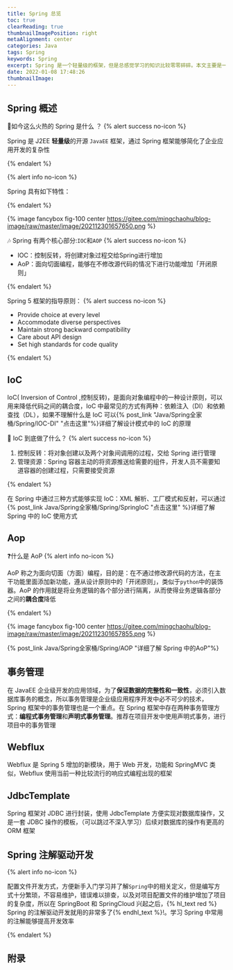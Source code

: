 ```yaml
---
title: Spring 总览
toc: true
clearReading: true
thumbnailImagePosition: right
metaAlignment: center
categories: Java
tags: Spring
keywords: Spring
excerpt: Spring 是一个轻量级的框架，但是总感觉学习的知识比较零零碎碎。本文主要是一篇概括性文章，用于总结 Spring 的所有相关知识
date: 2022-01-08 17:48:26
thumbnailImage:
---
```

<!-- toc -->

## Spring 概述

:thinking:如今这么火热的 Spring 是什么 ？
{% alert success no-icon %}

Spring 是 J2EE **轻量级**的开源 `JavaEE` 框架，通过 Spring 框架能够简化了企业应用开发的复杂性

{% endalert %}

{% alert info no-icon %}

Spring 具有如下特性：

{% endalert %}

{% image fancybox fig-100  center https://gitee.com/mingchaohu/blog-image/raw/master/image/202112301657650.png %}

:notes: Spring 有两个核心部分:`IOC`和`AOP`
{% alert success no-icon %}

- IOC：控制反转，将创建对象过程交给Spring进行增加
- AoP：面向切面编程，能够在不修改源代码的情况下进行功能增加「开闭原则」

{% endalert %}

Spring 5 框架的指导原则：
{% alert success no-icon %}

- Provide choice at every level
- Accommodate diverse perspectives
- Maintain strong backward compatibility
- Care about API design
- Set high standards for code quality

{% endalert %}

## IoC

IoC( Inversion of Control ,控制反转)，是面向对象编程中的一种设计原则，可以用来降低代码之间的耦合度，IoC 中最常见的方式有两种：依赖注入（DI）和依赖查找（DL），如果不理解什么是 IoC 可以{% post_link "Java/Spring全家桶/Spring/IOC-DI" "点击这里"%}详细了解设计模式中的 IoC 的原理

:thinking: IoC 到底做了什么？
{% alert success no-icon %}

1. 控制反转：将对象创建以及两个对象间调用的过程，交给 Spring 进行管理
2. 管理资源：Spring 容器主动的将资源推送给需要的组件，开发人员不需要知道容器的创建过程，只需要接受资源

{% endalert %}

在 Spring 中通过三种方式能够实现 IoC：XML 解析、工厂模式和反射，可以通过{% post_link Java/Spring全家桶/Spring/SpringIoC "点击这里" %}详细了解 Spring 中的 IoC 使用方式

## Aop

:question:什么是 AoP
{% alert info no-icon %}

AoP 称之为面向切面（方面）编程，目的是：在不通过修改源代码的方法，在主干功能里面添加新功能，遵从设计原则中的「开闭原则」，类似于`python`中的装饰器。AoP 的作用就是将业务逻辑的各个部分进行隔离，从而使得业务逻辑各部分之间的**耦合度**降低

{% endalert %}

{% image fancybox fig-100  center https://gitee.com/mingchaohu/blog-image/raw/master/image/202112301657855.png %}

{% post_link Java/Spring全家桶/Spring/AOP "详细了解 Spring 中的AoP"%}


## 事务管理

在 JavaEE 企业级开发的应用领域，为了**保证数据的完整性和一致性**，必须引入数据库事务的概念，所以事务管理是企业级应用程序开发中必不可少的技术，Spring 框架中的事务管理也是一个重点。在 Spring 框架中存在两种事务管理方式：**编程式事务管理**和**声明式事务管理**。推荐在项目开发中使用声明式事务，进行项目中的事务管理

## Webflux

Webflux 是 Spring 5 增加的新模块，用于 Web 开发，功能和 SpringMVC 类似，Webflux 使用当前一种比较流行的响应式编程出现的框架

## JdbcTemplate

Spring 框架对 JDBC 进行封装，使用 JdbcTemplate 方便实现对数据库操作，又是一套 JDBC 操作的模板，（可以跳过不深入学习）后续对数据库的操作有更高的 ORM 框架

## Spring 注解驱动开发
{% alert info no-icon %}

配置文件开发方式，方便新手入门学习并了解`Spring`中的相关定义，但是编写方式十分繁琐，不容易维护，错误难以排查，以及对项目配置文件的维护增加了项目的复杂度，所以在 SpringBoot 和 SpringCloud 兴起之后，{% hl_text red %} Spring 的注解驱动开发就用的非常多了{% endhl_text %}!。学习 Spring 中常用的注解能够提高开发效率

{% endalert %}


## 附录

[视频链接]:https://www.bilibili.com/video/BV1gW411W7wy
[官方中文文档]:https://lfvepclr.gitbooks.io/spring-framework-5-doc-cn/content/
[官方英文文档]:https://docs.spring.io/spring-framework/docs/current/reference/html/index.html
[官方文档]:https://docs.spring.io/spring-framework/docs/current/reference/html/index.html
